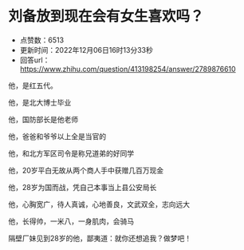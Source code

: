 # 刘备放到现在会有女生喜欢吗？
- 点赞数：6513
- 更新时间：2022年12月06日16时13分33秒
- 回答url：https://www.zhihu.com/question/413198254/answer/2789876610
<body>
 <p data-pid="RF0eOZgN">他，是红五代。</p>
 <p data-pid="-iO6CjLe">他，是北大博士毕业</p>
 <p data-pid="_c_4yaur">他，国防部长是他老师</p>
 <p data-pid="inlDfvWf">他，爸爸和爷爷以上全是当官的</p>
 <p data-pid="EDH2NV1s">他，和北方军区司令是称兄道弟的好同学</p>
 <p data-pid="cgcPdF5o">他，20岁平白无故从两个商人手中获赠几百万现金</p>
 <p data-pid="O9Xr7Q1H">他，28岁为国而战，凭自己本事当上县公安局长</p>
 <p data-pid="WTYk_IJU">他，心胸宽广，待人真诚，心地善良，文武双全，志向远大</p>
 <p data-pid="Db_MuD8l">他，长得帅，一米八，一身肌肉，会骑马</p>
 <p data-pid="YJ_vP8Yf">隔壁厂妹见到28岁的他，鄙夷道：就你还想追我？做梦吧！</p>
</body>